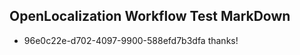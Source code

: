 ## OpenLocalization Workflow Test MarkDown
* 96e0c22e-d702-4097-9900-588efd7b3dfa 
thanks!<!--HONumber=Mar16_HO4-->
